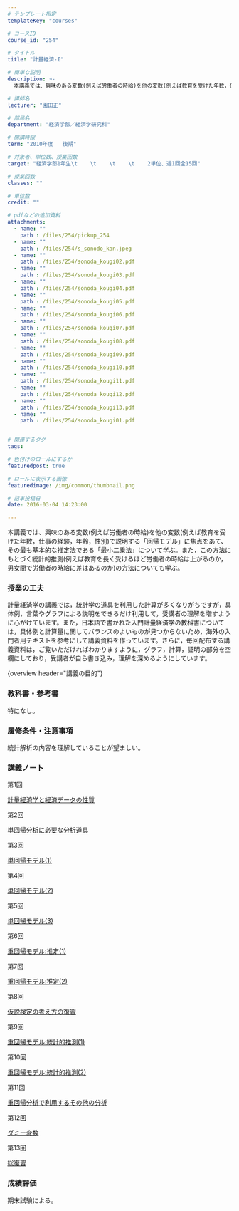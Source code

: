 ```yaml
---
# テンプレート指定
templateKey: "courses"

# コースID
course_id: "254"

# タイトル
title: "計量経済-I"

# 簡単な説明
description: >-
  本講義では、興味のある変数(例えば労働者の時給)を他の変数(例えば教育を受けた年数，仕事の経験，年齢，性別)で説明する「回帰モデル」に焦点をあて、その最も基本的な推定法である「最小二乗法」について学ぶ...

# 講師名
lecturer: "園田正"

# 部局名
department: "経済学部／経済学研究科"

# 開講時限
term: "2010年度	後期"

# 対象者、単位数、授業回数
target: "経済学部1年生\t    \t    \t    \t    2単位、週1回全15回"

# 授業回数
classes: ""

# 単位数
credit: ""

# pdfなどの追加資料
attachments: 
  - name: "" 
    path : /files/254/pickup_254
  - name: "" 
    path : /files/254/s_sonodo_kan.jpeg
  - name: "" 
    path : /files/254/sonoda_kougi02.pdf
  - name: "" 
    path : /files/254/sonoda_kougi03.pdf
  - name: "" 
    path : /files/254/sonoda_kougi04.pdf
  - name: "" 
    path : /files/254/sonoda_kougi05.pdf
  - name: "" 
    path : /files/254/sonoda_kougi06.pdf
  - name: "" 
    path : /files/254/sonoda_kougi07.pdf
  - name: "" 
    path : /files/254/sonoda_kougi08.pdf
  - name: "" 
    path : /files/254/sonoda_kougi09.pdf
  - name: "" 
    path : /files/254/sonoda_kougi10.pdf
  - name: "" 
    path : /files/254/sonoda_kougi11.pdf
  - name: "" 
    path : /files/254/sonoda_kougi12.pdf
  - name: "" 
    path : /files/254/sonoda_kougi13.pdf
  - name: "" 
    path : /files/254/sonoda_kougi01.pdf


# 関連するタグ
tags:

# 色付けのロールにするか
featuredpost: true

# ロールに表示する画像
featuredimage: /img/common/thumbnail.png

# 記事投稿日
date: 2016-03-04 14:23:00

---
```

本講義では、興味のある変数(例えば労働者の時給)を他の変数(例えば教育を受けた年数，仕事の経験，年齢，性別)で説明する「回帰モデル」に焦点をあて、その最も基本的な推定法である「最小二乗法」について学ぶ。また，この方法にもとづく統計的推測(例えば教育を長く受けるほど労働者の時給は上がるのか，男女間で労働者の時給に差はあるのか)の方法についても学ぶ。
### 授業の工夫

計量経済学の講義では，統計学の道具を利用した計算が多くなりがちですが，具体例，言葉やグラフによる説明をできるだけ利用して，受講者の理解を増すように心がけています。また，日本語で書かれた入門計量経済学の教科書については，具体例と計算量に関してバランスのよいものが見つからないため，海外の入門者用テキストを参考にして講義資料を作っています。さらに，毎回配布する講義資料は，ご覧いただければわかりますように，グラフ，計算，証明の部分を空欄にしており，受講者が自ら書き込み，理解を深めるようにしています。

{overview header="講義の目的"} 

### 教科書・参考書

特になし。

### 履修条件・注意事項

統計解析の内容を理解していることが望ましい。

### 講義ノート

第1回


[計量経済学と経済データの性質](/files/254/sonoda_kougi01.pdf) 

第2回


[単回帰分析に必要な分析道具](/files/254/sonoda_kougi02.pdf) 

第3回


[単回帰モデル(1)](/files/254/sonoda_kougi03.pdf) 

第4回


[単回帰モデル(2)](/files/254/sonoda_kougi04.pdf) 

第5回


[単回帰モデル(3)](/files/254/sonoda_kougi05.pdf) 

第6回


[重回帰モデル:推定(1)](/files/254/sonoda_kougi06.pdf) 

第7回


[重回帰モデル:推定(2)](/files/254/sonoda_kougi07.pdf) 

第8回


[仮説検定の考え方の復習](/files/254/sonoda_kougi08.pdf) 

第9回


[重回帰モデル:統計的推測(1)](/files/254/sonoda_kougi09.pdf) 

第10回


[重回帰モデル:統計的推測(2)](/files/254/sonoda_kougi10.pdf) 

第11回


[重回帰分析で利用するその他の分析](/files/254/sonoda_kougi11.pdf) 

第12回


[ダミー変数](/files/254/sonoda_kougi12.pdf) 

第13回


[総復習](/files/254/sonoda_kougi13.pdf) 

### 成績評価

期末試験による。
